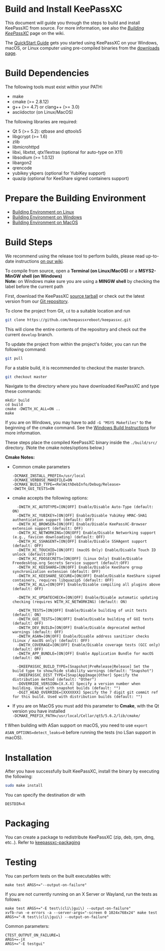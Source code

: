 Build and Install KeePassXC
=================

This document will guide you through the steps to build and install KeePassXC from source.
For more information, see also the [_Building KeePassXC_](https://github.com/keepassxreboot/keepassxc/wiki/Building-KeePassXC) page on the wiki.

The [QuickStart Guide](https://keepassxc.org/docs/KeePassXC_GettingStarted.html) gets you started using KeePassXC on your Windows, macOS, or Linux computer using pre-compiled binaries from the [downloads page](https://keepassxc.org/download).

Build Dependencies
==================

The following tools must exist within your PATH:

* make
* cmake (>= 2.8.12)
* g++ (>= 4.7) or clang++ (>= 3.0)
* asciidoctor (on Linux/MacOS)

The following libraries are required:

* Qt 5 (>= 5.2): qtbase and qttools5
* libgcrypt (>= 1.6)
* zlib
* libmicrohttpd
* libxi, libxtst, qtx11extras (optional for auto-type on X11)
* libsodium (>= 1.0.12)
* libargon2
* qrencode
* yubikey ykpers (optional for YubiKey support)
* quazip (optional for KeeShare signed containers support)

Prepare the Building Environment
================================

* [Building Environment on Linux](https://github.com/keepassxreboot/keepassxc/wiki/Set-up-Build-Environment-on-Linux)
* [Building Environment on Windows](https://github.com/keepassxreboot/keepassxc/wiki/Set-up-Build-Environment-on-Windows)
* [Building Environment on MacOS](https://github.com/keepassxreboot/keepassxc/wiki/Set-up-Build-Environment-on-macOS)

Build Steps
===========
We recommend using the release tool to perform builds, please read up-to-date instructions [on our wiki](https://github.com/keepassxreboot/keepassxc/wiki/Building-KeePassXC#building-using-the-release-tool).

To compile from source, open a **Terminal (on Linux/MacOS)** or a **MSYS2-MinGW shell (on Windows)**<br/>
**Note:** on Windows make sure you are using a **MINGW shell** by checking the label before the current path

First, download the KeePassXC [source tarball](https://keepassxc.org/download#source)
or check out the latest version from our [Git repository](https://github.com/keepassxreboot/keepassxc).

To clone the project from Git, `cd` to a suitable location and run

```bash
git clone https://github.com/keepassxreboot/keepassxc.git
```

This will clone the entire contents of the repository and check out the current `develop` branch.

To update the project from within the project's folder, you can run the following command:

```bash
git pull
```

For a stable build, it is recommended to checkout the master branch.

```bash
git checkout master
```

Navigate to the directory where you have downloaded KeePassXC and type these commands:

```
mkdir build
cd build
cmake -DWITH_XC_ALL=ON ..
make
```

If you are on Windows, you may have to add ```-G "MSYS Makefiles"``` to the beginning of the cmake command. See the [Windows Build Instructions](https://github.com/keepassxreboot/keepassxc/wiki/Building-KeePassXC#windows) for more information.

These steps place the compiled KeePassXC binary inside the `./build/src/` directory.
(Note the cmake notes/options below.)

**Cmake Notes:**

* Common cmake parameters

	```
	-DCMAKE_INSTALL_PREFIX=/usr/local
	-DCMAKE_VERBOSE_MAKEFILE=ON
	-DCMAKE_BUILD_TYPE=<RelWithDebInfo/Debug/Release>
	-DWITH_GUI_TESTS=ON
	```

* cmake accepts the following options:

	```
	  -DWITH_XC_AUTOTYPE=[ON|OFF] Enable/Disable Auto-Type (default: ON)
	  -DWITH_XC_YUBIKEY=[ON|OFF] Enable/Disable YubiKey HMAC-SHA1 authentication support (default: OFF)
	  -DWITH_XC_BROWSER=[ON|OFF] Enable/Disable KeePassXC-Browser extension support (default: OFF)
	  -DWITH_XC_NETWORKING=[ON|OFF] Enable/Disable Networking support (e.g., favicon downloading) (default: OFF)
	  -DWITH_XC_SSHAGENT=[ON|OFF] Enable/Disable SSHAgent support (default: OFF)
	  -DWITH_XC_TOUCHID=[ON|OFF] (macOS Only) Enable/Disable Touch ID unlock (default:OFF)
	  -DWITH_XC_FDOSECRETS=[ON|OFF] (Linux Only) Enable/Disable Freedesktop.org Secrets Service support (default:OFF)
	  -DWITH_XC_KEESHARE=[ON|OFF] Enable/Disable KeeShare group synchronization extension (default: OFF)
	  -DWITH_XC_KEESHARE_SECURE=[ON|OFF] Enable/Disable KeeShare signed containers, requires libquazip5 (default: OFF)
	  -DWITH_XC_ALL=[ON|OFF] Enable/Disable compiling all plugins above (default: OFF)
	  
	  -DWITH_XC_UPDATECHECK=[ON|OFF] Enable/Disable automatic updating checking (requires WITH_XC_NETWORKING) (default: ON)

	  -DWITH_TESTS=[ON|OFF] Enable/Disable building of unit tests (default: ON)
	  -DWITH_GUI_TESTS=[ON|OFF] Enable/Disable building of GUI tests (default: OFF)
	  -DWITH_DEV_BUILD=[ON|OFF] Enable/Disable deprecated method warnings (default: OFF)
	  -DWITH_ASAN=[ON|OFF] Enable/Disable address sanitizer checks (Linux / macOS only) (default: OFF)
	  -DWITH_COVERAGE=[ON|OFF] Enable/Disable coverage tests (GCC only) (default: OFF)
	  -DWITH_APP_BUNDLE=[ON|OFF] Enable Application Bundle for macOS (default: ON)

	  -DKEEPASSXC_BUILD_TYPE=[Snapshot|PreRelease|Release] Set the build type to show/hide stability warnings (default: "Snapshot")
	  -DKEEPASSXC_DIST_TYPE=[Snap|AppImage|Other] Specify the distribution method (default: "Other")
	  -DOVERRIDE_VERSION=[X.X.X] Specify a version number when building. Used with snapshot builds (default: "")
	  -DGIT_HEAD_OVERRIDE=[XXXXXXX] Specify the 7 digit git commit ref for this build. Used with distribution builds (default: "")
	```

* If you are on MacOS you must add this parameter to **Cmake**, with the Qt version you have installed<br/> `-DCMAKE_PREFIX_PATH=/usr/local/Cellar/qt5/5.6.2/lib/cmake/`

:exclamation: When building with ASan support on macOS, you need to use `export ASAN_OPTIONS=detect_leaks=0` before running the tests (no LSan support in macOS).

Installation
============

After you have successfully built KeePassXC, install the binary by executing the following:

```bash
sudo make install
```

You can specify the destination dir with
```
DESTDIR=X
```


Packaging
=========

You can create a package to redistribute KeePassXC (zip, deb, rpm, dmg, etc..). Refer to [keepassxc-packaging](https://github.com/keepassxreboot/keepassxc-packaging)


Testing
=======

You can perform tests on the built executables with:
```
make test ARGS+="--output-on-failure"
```

If you are not currently running on an X Server or Wayland, run the tests as follows:
```
make test ARGS+="-E test\(cli\|gui\) --output-on-failure"
xvfb-run -e errors -a --server-args="-screen 0 1024x768x24" make test ARGS+="-R test\(cli\|gui\) --output-on-failure"
```

Common parameters:
```
CTEST_OUTPUT_ON_FAILURE=1
ARGS+=-jX
ARGS+="-E testgui"
```
